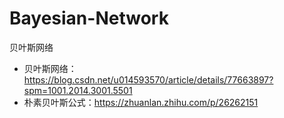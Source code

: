 # Bayesian-Network
贝叶斯网络
- 贝叶斯网络：https://blog.csdn.net/u014593570/article/details/77663897?spm=1001.2014.3001.5501
- 朴素贝叶斯公式：https://zhuanlan.zhihu.com/p/26262151
